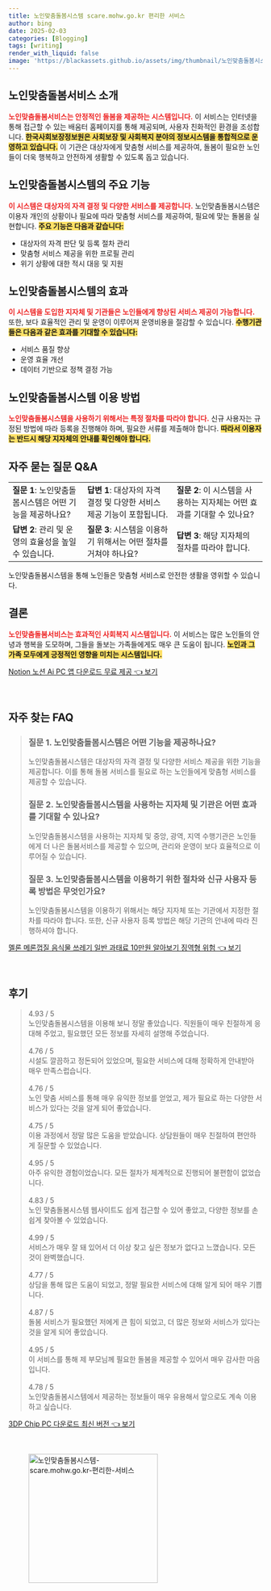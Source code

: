 ```yaml
---
title: 노인맞춤돌봄시스템 scare.mohw.go.kr 편리한 서비스
author: bing
date: 2025-02-03
categories: [Blogging]
tags: [writing]
render_with_liquid: false
image: 'https://blackassets.github.io/assets/img/thumbnail/노인맞춤돌봄시스템-scare.mohw.go.kr-편리한-서비스.webp'
---
```



<h2 id='노인맞춤돌봄서비스소개'>노인맞춤돌봄서비스 소개</h2>

<p><b><span style="color: #ee2323;">노인맞춤돌봄서비스는 안정적인 돌봄을 제공하는 시스템입니다.</span></b> 이 서비스는 인터넷을 통해 접근할 수 있는 배움터 홈페이지를 통해 제공되며, 사용자 친화적인 환경을 조성합니다. <b><span style="background-color: #ffe066;">한국사회보장정보원은 사회보장 및 사회복지 분야의 정보시스템을 통합적으로 운영하고 있습니다.</span></b> 이 기관은 대상자에게 맞춤형 서비스를 제공하여, 돌봄이 필요한 노인들이 더욱 행복하고 안전하게 생활할 수 있도록 돕고 있습니다.</p>

<h2 id='주요기능'>노인맞춤돌봄시스템의 주요 기능</h2>

<p><b><span style="color: #ee2323;">이 시스템은 대상자의 자격 결정 및 다양한 서비스를 제공합니다.</span></b> 노인맞춤돌봄시스템은 이용자 개인의 상황이나 필요에 따라 맞춤형 서비스를 제공하여, 필요에 맞는 돌봄을 실현합니다. <b><span style="background-color: #ffe066;">주요 기능은 다음과 같습니다:</span></b></p>

<ul>
    <li>대상자의 자격 판단 및 등록 절차 관리</li>
    <li>맞춤형 서비스 제공을 위한 프로필 관리</li>
    <li>위기 상황에 대한 적시 대응 및 지원</li>
</ul>

<h2 id='시스템효과'>노인맞춤돌봄시스템의 효과</h2>

<p><b><span style="color: #ee2323;">이 시스템을 도입한 지자체 및 기관들은 노인들에게 향상된 서비스 제공이 가능합니다.</span></b> 또한, 보다 효율적인 관리 및 운영이 이루어져 운영비용을 절감할 수 있습니다. <b><span style="background-color: #ffe066;">수행기관들은 다음과 같은 효과를 기대할 수 있습니다:</span></b></p>

<ul>
    <li>서비스 품질 향상</li>
    <li>운영 효율 개선</li>
    <li>데이터 기반으로 정책 결정 가능</li>
</ul>

<h2 id='이용방법'>노인맞춤돌봄시스템 이용 방법</h2>

<p><b><span style="color: #ee2323;">노인맞춤돌봄시스템을 사용하기 위해서는 특정 절차를 따라야 합니다.</span></b> 신규 사용자는 규정된 방법에 따라 등록을 진행해야 하며, 필요한 서류를 제출해야 합니다. <b><span style="background-color: #ffe066;">따라서 이용자는 반드시 해당 지자체의 안내를 확인해야 합니다.</span></b></p>

<h2 id='자주묻는질문'>자주 묻는 질문 Q&A</h2>

<table>
    <tr>
        <td><b>질문 1</b>: 노인맞춤돌봄시스템은 어떤 기능을 제공하나요?</td>
        <td><b>답변 1</b>: 대상자의 자격 결정 및 다양한 서비스 제공 기능이 포함됩니다.</td>
        <td><b>질문 2</b>: 이 시스템을 사용하는 지자체는 어떤 효과를 기대할 수 있나요?</td>
    </tr>
    <tr>
        <td><b>답변 2</b>: 관리 및 운영의 효율성을 높일 수 있습니다.</td>
        <td><b>질문 3</b>: 시스템을 이용하기 위해서는 어떤 절차를 거쳐야 하나요?</td>
        <td><b>답변 3</b>: 해당 지자체의 절차를 따라야 합니다.</td>
    </tr>
</table>

<p>노인맞춤돌봄시스템을 통해 노인들은 맞춤형 서비스로 안전한 생활을 영위할 수 있습니다.</p>

<h2 id='결론'>결론</h2>

<p><b><span style="color: #ee2323;">노인맞춤돌봄서비스는 효과적인 사회복지 시스템입니다.</span></b> 이 서비스는 많은 노인들의 안녕과 행복을 도모하며, 그들을 돌보는 가족들에게도 매우 큰 도움이 됩니다. <b><span style="background-color: #ffe066;">노인과 그 가족 모두에게 긍정적인 영향을 미치는 시스템입니다.</span></b></p>


<p><a class="click-button" title="Notion 노션 Ai PC 앱 다운로드 무료 제공" href="https://blackassets.github.io/posts/Notion-%EB%85%B8%EC%85%98-Ai-PC-%EC%95%B1-%EB%8B%A4%EC%9A%B4%EB%A1%9C%EB%93%9C-%EB%AC%B4%EB%A3%8C-%EC%A0%9C%EA%B3%B5/" rel="dofollow">Notion 노션 Ai PC 앱 다운로드 무료 제공 👈 보기</a></p><br>
<h2 id='자주_찾는_FAQ'>자주 찾는 FAQ</h2>
<div itemscope="" itemtype="https://schema.org/FAQPage"> 
<blockquote> 
<div itemscope="" itemprop="mainEntity" itemtype="https://schema.org/Question"> 
<h3 itemprop="name">질문 1. 노인맞춤돌봄시스템은 어떤 기능을 제공하나요?</h3> 
<div itemscope="" itemprop="acceptedAnswer" itemtype="https://schema.org/Answer"> 
<span itemprop="text"> 
<p>노인맞춤돌봄시스템은 대상자의 자격 결정 및 다양한 서비스 제공을 위한 기능을 제공합니다. 이를 통해 돌봄 서비스를 필요로 하는 노인들에게 맞춤형 서비스를 제공할 수 있습니다.</p> 
</span> 
</div> 
</div> 

<div itemscope="" itemprop="mainEntity" itemtype="https://schema.org/Question"> 
<h3 itemprop="name">질문 2. 노인맞춤돌봄시스템을 사용하는 지자체 및 기관은 어떤 효과를 기대할 수 있나요?</h3> 
<div itemscope="" itemprop="acceptedAnswer" itemtype="https://schema.org/Answer"> 
<span itemprop="text"> 
<p>노인맞춤돌봄시스템을 사용하는 지자체 및 중앙, 광역, 지역 수행기관은 노인들에게 더 나은 돌봄서비스를 제공할 수 있으며, 관리와 운영이 보다 효율적으로 이루어질 수 있습니다.</p> 
</span> 
</div> 
</div> 

<div itemscope="" itemprop="mainEntity" itemtype="https://schema.org/Question"> 
<h3 itemprop="name">질문 3. 노인맞춤돌봄시스템을 이용하기 위한 절차와 신규 사용자 등록 방법은 무엇인가요?</h3> 
<div itemscope="" itemprop="acceptedAnswer" itemtype="https://schema.org/Answer"> 
<span itemprop="text"> 
<p>노인맞춤돌봄시스템을 이용하기 위해서는 해당 지자체 또는 기관에서 지정한 절차를 따라야 합니다. 또한, 신규 사용자 등록 방법은 해당 기관의 안내에 따라 진행하셔야 합니다.</p> 
</span> 
</div> 
</div> 
</blockquote> 
</div>
<p><a class="click-button" title="멜론 메론껍질 음식물 쓰레기 일반 과태료 10만원 알아보기 징역형 위험" href="https://blackassets.github.io/posts/%EB%A9%9C%EB%A1%A0-%EB%A9%94%EB%A1%A0%EA%BB%8D%EC%A7%88-%EC%9D%8C%EC%8B%9D%EB%AC%BC-%EC%93%B0%EB%A0%88%EA%B8%B0-%EC%9D%BC%EB%B0%98-%EA%B3%BC%ED%83%9C%EB%A3%8C-10%EB%A7%8C%EC%9B%90-%EC%95%8C%EC%95%84%EB%B3%B4%EA%B8%B0-%EC%A7%95%EC%97%AD%ED%98%95-%EC%9C%84%ED%97%98/" rel="dofollow">멜론 메론껍질 음식물 쓰레기 일반 과태료 10만원 알아보기 징역형 위험 👈 보기</a></p><br>
<h2 id='후기'>후기</h2>
<div itemscope itemtype="https://schema.org/Product">
  <blockquote>
  <div itemprop="review" itemscope itemtype="https://schema.org/Review">
      <div itemprop="reviewRating" itemscope itemtype="https://schema.org/Rating"> <span itemprop="ratingValue">4.93</span> / <span itemprop="bestRating">5</span> </div>
      <span itemprop="reviewBody">노인맞춤돌봄시스템을 이용해 보니 정말 좋았습니다. 직원들이 매우 친절하게 응대해 주었고, 필요했던 모든 정보를 자세히 설명해 주었습니다.</span>
  </div>
  <br>
  <div itemprop="review" itemscope itemtype="https://schema.org/Review">
      <div itemprop="reviewRating" itemscope itemtype="https://schema.org/Rating"> <span itemprop="ratingValue">4.76</span> / <span itemprop="bestRating">5</span> </div>
      <span itemprop="reviewBody">시설도 깔끔하고 정돈되어 있었으며, 필요한 서비스에 대해 정확하게 안내받아 매우 만족스럽습니다.</span>
  </div>
  <br>
  <div itemprop="review" itemscope itemtype="https://schema.org/Review">
      <div itemprop="reviewRating" itemscope itemtype="https://schema.org/Rating"> <span itemprop="ratingValue">4.76</span> / <span itemprop="bestRating">5</span> </div>
      <span itemprop="reviewBody">노인 맞춤 서비스를 통해 매우 유익한 정보를 얻었고, 제가 필요로 하는 다양한 서비스가 있다는 것을 알게 되어 좋았습니다.</span>
  </div>
  <br>
  <div itemprop="review" itemscope itemtype="https://schema.org/Review">
      <div itemprop="reviewRating" itemscope itemtype="https://schema.org/Rating"> <span itemprop="ratingValue">4.75</span> / <span itemprop="bestRating">5</span> </div>
      <span itemprop="reviewBody">이용 과정에서 정말 많은 도움을 받았습니다. 상담원들이 매우 친절하여 편안하게 질문할 수 있었습니다.</span>
  </div>
  <br>
  <div itemprop="review" itemscope itemtype="https://schema.org/Review">
      <div itemprop="reviewRating" itemscope itemtype="https://schema.org/Rating"> <span itemprop="ratingValue">4.95</span> / <span itemprop="bestRating">5</span> </div>
      <span itemprop="reviewBody">아주 유익한 경험이었습니다. 모든 절차가 체계적으로 진행되어 불편함이 없었습니다.</span>
  </div>
  <br>
  <div itemprop="review" itemscope itemtype="https://schema.org/Review">
      <div itemprop="reviewRating" itemscope itemtype="https://schema.org/Rating"> <span itemprop="ratingValue">4.83</span> / <span itemprop="bestRating">5</span> </div>
      <span itemprop="reviewBody">노인 맞춤돌봄시스템 웹사이트도 쉽게 접근할 수 있어 좋았고, 다양한 정보를 손쉽게 찾아볼 수 있었습니다.</span>
  </div>
  <br>
  <div itemprop="review" itemscope itemtype="https://schema.org/Review">
      <div itemprop="reviewRating" itemscope itemtype="https://schema.org/Rating"> <span itemprop="ratingValue">4.99</span> / <span itemprop="bestRating">5</span> </div>
      <span itemprop="reviewBody">서비스가 매우 잘 돼 있어서 더 이상 찾고 싶은 정보가 없다고 느꼈습니다. 모든 것이 완벽했습니다.</span>
  </div>
  <br>
  <div itemprop="review" itemscope itemtype="https://schema.org/Review">
      <div itemprop="reviewRating" itemscope itemtype="https://schema.org/Rating"> <span itemprop="ratingValue">4.77</span> / <span itemprop="bestRating">5</span> </div>
      <span itemprop="reviewBody">상담을 통해 많은 도움이 되었고, 정말 필요한 서비스에 대해 알게 되어 매우 기쁩니다.</span>
  </div>
  <br>
  <div itemprop="review" itemscope itemtype="https://schema.org/Review">
      <div itemprop="reviewRating" itemscope itemtype="https://schema.org/Rating"> <span itemprop="ratingValue">4.87</span> / <span itemprop="bestRating">5</span> </div>
      <span itemprop="reviewBody">돌봄 서비스가 필요했던 저에게 큰 힘이 되었고, 더 많은 정보와 서비스가 있다는 것을 알게 되어 좋았습니다.</span>
  </div>
  <br>
  <div itemprop="review" itemscope itemtype="https://schema.org/Review">
      <div itemprop="reviewRating" itemscope itemtype="https://schema.org/Rating"> <span itemprop="ratingValue">4.95</span> / <span itemprop="bestRating">5</span> </div>
      <span itemprop="reviewBody">이 서비스를 통해 제 부모님께 필요한 돌봄을 제공할 수 있어서 매우 감사한 마음입니다.</span>
  </div>
  <br>
  <div itemprop="review" itemscope itemtype="https://schema.org/Review">
      <div itemprop="reviewRating" itemscope itemtype="https://schema.org/Rating"> <span itemprop="ratingValue">4.78</span> / <span itemprop="bestRating">5</span> </div>
      <span itemprop="reviewBody">노인맞춤돌봄시스템에서 제공하는 정보들이 매우 유용해서 앞으로도 계속 이용하고 싶습니다.</span>
  </div>
  </blockquote>
</div>
<p><a class="click-button" title="3DP Chip PC 다운로드 최신 버전" href="https://blackassets.github.io/posts/3DP-Chip-PC-%EB%8B%A4%EC%9A%B4%EB%A1%9C%EB%93%9C-%EC%B5%9C%EC%8B%A0-%EB%B2%84%EC%A0%84/" rel="dofollow">3DP Chip PC 다운로드 최신 버전 👈 보기</a></p><br>
<figure class="image"><img src="https://blackassets.github.io/assets/img/thumbnail/노인맞춤돌봄시스템-scare.mohw.go.kr-편리한-서비스.webp" alt="노인맞춤돌봄시스템-scare.mohw.go.kr-편리한-서비스" width="256" height="256"></figure>